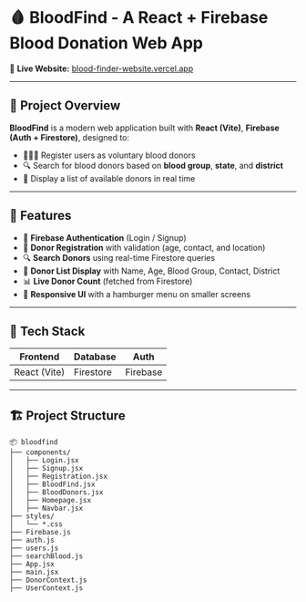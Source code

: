 # 🩸 BloodFind - A React + Firebase Blood Donation Web App

🔗 **Live Website:** [blood-finder-website.vercel.app](https://blood-finder-website.vercel.app/)

---

## 📌 Project Overview

**BloodFind** is a modern web application built with **React (Vite)**, **Firebase (Auth + Firestore)**, designed to:

- 🧑‍🤝‍🧑 Register users as voluntary blood donors  
- 🔍 Search for blood donors based on **blood group**, **state**, and **district**  
- 🧾 Display a list of available donors in real time

---

## 🚀 Features

- 🔐 **Firebase Authentication** (Login / Signup)
- 📝 **Donor Registration** with validation (age, contact, and location)
- 🔍 **Search Donors** using real-time Firestore queries
- 📄 **Donor List Display** with Name, Age, Blood Group, Contact, District
- 📊 **Live Donor Count** (fetched from Firestore)
- 📱 **Responsive UI** with a hamburger menu on smaller screens

---

## 🔧 Tech Stack

| Frontend           | Database  | Auth      |
|--------------------|-----------|-----------|
| React (Vite)       | Firestore | Firebase  |


---

## 🏗️ Project Structure

```
📦 bloodfind
├── components/
│   ├── Login.jsx
│   ├── Signup.jsx
│   ├── Registration.jsx
│   ├── BloodFind.jsx
│   ├── BloodDonors.jsx
│   ├── Homepage.jsx
│   ├── Navbar.jsx
├── styles/
│   └── *.css
├── Firebase.js
├── auth.js
├── users.js
├── searchBlood.js
├── App.jsx
├── main.jsx
├── DonorContext.js
├── UserContext.js
```

